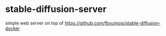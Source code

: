 # stable-diffusion-server

simple web server on top of https://github.com/fboulnois/stable-diffusion-docker
